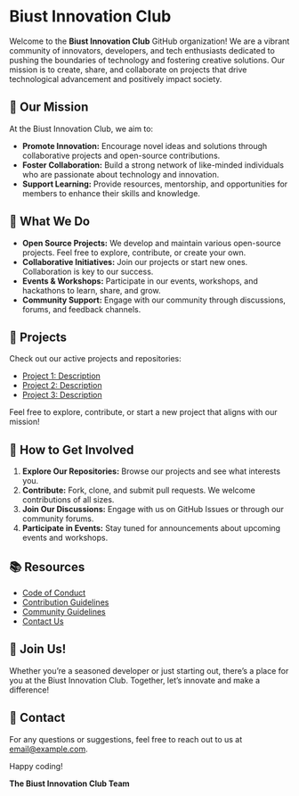 # Biust Innovation Club

Welcome to the **Biust Innovation Club** GitHub organization! We are a vibrant community of innovators, developers, and tech enthusiasts dedicated to pushing the boundaries of technology and fostering creative solutions. Our mission is to create, share, and collaborate on projects that drive technological advancement and positively impact society.

## 🚀 Our Mission

At the Biust Innovation Club, we aim to:
- **Promote Innovation:** Encourage novel ideas and solutions through collaborative projects and open-source contributions.
- **Foster Collaboration:** Build a strong network of like-minded individuals who are passionate about technology and innovation.
- **Support Learning:** Provide resources, mentorship, and opportunities for members to enhance their skills and knowledge.

## 🔧 What We Do

- **Open Source Projects:** We develop and maintain various open-source projects. Feel free to explore, contribute, or create your own.
- **Collaborative Initiatives:** Join our projects or start new ones. Collaboration is key to our success.
- **Events & Workshops:** Participate in our events, workshops, and hackathons to learn, share, and grow.
- **Community Support:** Engage with our community through discussions, forums, and feedback channels.

## 📂 Projects

Check out our active projects and repositories:

- [Project 1: Description](link-to-repo)
- [Project 2: Description](link-to-repo)
- [Project 3: Description](link-to-repo)

Feel free to explore, contribute, or start a new project that aligns with our mission!

## 🤝 How to Get Involved

1. **Explore Our Repositories:** Browse our projects and see what interests you.
2. **Contribute:** Fork, clone, and submit pull requests. We welcome contributions of all sizes.
3. **Join Our Discussions:** Engage with us on GitHub Issues or through our community forums.
4. **Participate in Events:** Stay tuned for announcements about upcoming events and workshops.

## 📚 Resources

- [Code of Conduct](link-to-code-of-conduct)
- [Contribution Guidelines](link-to-contribution-guidelines)
- [Community Guidelines](link-to-community-guidelines)
- [Contact Us](link-to-contact-page)

## 🌟 Join Us!

Whether you’re a seasoned developer or just starting out, there’s a place for you at the Biust Innovation Club. Together, let’s innovate and make a difference!

## 📧 Contact

For any questions or suggestions, feel free to reach out to us at [email@example.com](mailto:email@example.com).

Happy coding!

**The Biust Innovation Club Team**
